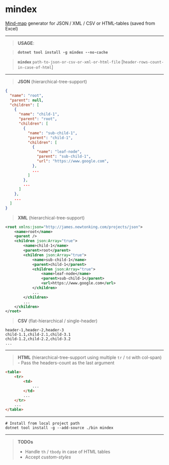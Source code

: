 # mindex
[Mind-map](https://bl.ocks.org/d3noob/1a96af738c89b88723eb63456beb6510) generator for JSON / XML / CSV or HTML-tables (saved from Excel)

---

> **USAGE**: 

> **`dotnet tool install -g mindex --no-cache`**

> **`mindex`** `path-to-json-or-csv-or-xml-or-html-file` [`header-rows-count-in-case-of-html`]

---

> **JSON** (hierarchical-tree-support)

```json
{
  "name": "root",
  "parent": null,
  "children": [
    {
      "name": "child-1",
      "parent": "root",
      "children": [
        {
          "name": "sub-child-1",
          "parent": "child-1",
          "children": [
            {
              "name": "leaf-node",
              "parent": "sub-child-1",
              "url": "https://www.google.com",
            },
            ...
          ]
        },
        ...
      ]
    },
    ...
  ]
}
```

> **XML** (hierarchical-tree-support)

```xml
<root xmlns:json="http://james.newtonking.com/projects/json">
    <name>root</name>
    <parent />
    <children json:Array="true">
        <name>child-1</name>
        <parent>root</parent>
        <children json:Array="true">
            <name>sub-child-1</name>
            <parent>child-1</parent>
            <children json:Array="true">
                <name>leaf-node</name>
                <parent>sub-child-1</parent>
                <url>https://www.google.com</url>
            </children>
            ...
        </children>
        ...
    </children>
</root>
```

> **CSV** (flat-hierarchical / single-header)

```csv
header-1,header-2,header-3
child-1.1,child-2.1,child-3.1
child-1.2,child-2.2,child-3.2
...
```

---

> **HTML** (hierarchical-tree-support using multiple `tr` / `td` with col-span) - Pass the headers-count as the last argument
```html
<table>
    <tr>
        <td>
            ...
        </td>
        ...
    </tr>
    ...
</table>
```
---

```batch
# Install from local project path
dotnet tool install -g --add-source ./bin mindex
```

---

> **TODOs** 
> - Handle `th` / `tbody` in case of HTML tables
> - Accept *custom-styles*